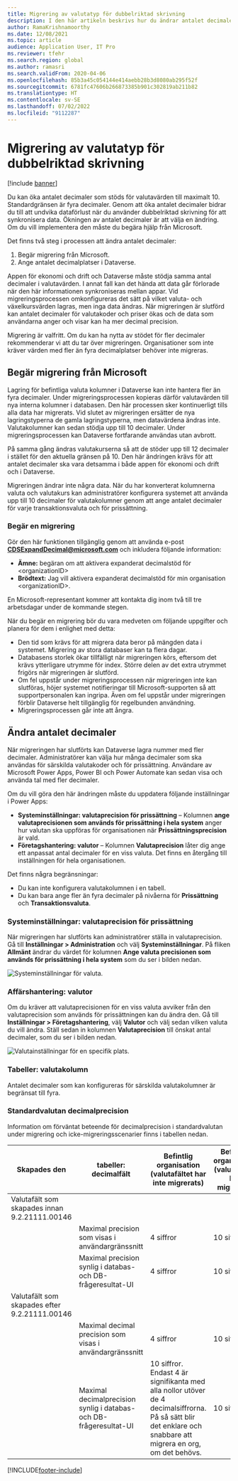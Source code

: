 ```yaml
---
title: Migrering av valutatyp för dubbelriktad skrivning
description: I den här artikeln beskrivs hur du ändrar antalet decimaler som stöds av dubbelriktad skrivning för valuta.
author: RamaKrishnamoorthy
ms.date: 12/08/2021
ms.topic: article
audience: Application User, IT Pro
ms.reviewer: tfehr
ms.search.region: global
ms.author: ramasri
ms.search.validFrom: 2020-04-06
ms.openlocfilehash: 85b3a45c054144e414aebb28b3d8080ab295f52f
ms.sourcegitcommit: 6781fc47606b266873385b901c302819ab211b82
ms.translationtype: HT
ms.contentlocale: sv-SE
ms.lasthandoff: 07/02/2022
ms.locfileid: "9112287"
---
```

# <a name="currency-data-type-migration-for-dual-write"></a>Migrering av valutatyp för dubbelriktad skrivning

[!include [banner](../../includes/banner.md)]



Du kan öka antalet decimaler som stöds för valutavärden till maximalt 10. Standardgränsen är fyra decimaler. Genom att öka antalet decimaler bidrar du till att undvika dataförlust när du använder dubbelriktad skrivning för att synkronisera data. Ökningen av antalet decimaler är att välja en ändring. Om du vill implementera den måste du begära hjälp från Microsoft.

Det finns två steg i processen att ändra antalet decimaler:

1. Begär migrering från Microsoft.
2. Ange antalet decimalplatser i Dataverse.

Appen för ekonomi och drift och Dataverse måste stödja samma antal decimaler i valutavärden. I annat fall kan det hända att data går förlorade när den här informationen synkroniseras mellan appar. Vid migreringsprocessen omkonfigureras det sätt på vilket valuta- och växelkursvärden lagras, men inga data ändras. När migreringen är slutförd kan antalet decimaler för valutakoder och priser ökas och de data som användarna anger och visar kan ha mer decimal precision.

Migrering är valfritt. Om du kan ha nytta av stödet för fler decimaler rekommenderar vi att du tar över migreringen. Organisationer som inte kräver värden med fler än fyra decimalplatser behöver inte migreras.

## <a name="requesting-migration-from-microsoft"></a>Begär migrering från Microsoft

Lagring för befintliga valuta kolumner i Dataverse kan inte hantera fler än fyra decimaler. Under migreringsprocessen kopieras därför valutavärden till nya interna kolumner i databasen. Den här processen sker kontinuerligt tills alla data har migrerats. Vid slutet av migreringen ersätter de nya lagringstyperna de gamla lagringstyperna, men datavärdena ändras inte. Valutakolumner kan sedan stödja upp till 10 decimaler. Under migreringsprocessen kan Dataverse fortfarande användas utan avbrott.

På samma gång ändras valutakurserna så att de stöder upp till 12 decimaler i stället för den aktuella gränsen på 10. Den här ändringen krävs för att antalet decimaler ska vara detsamma i både appen för ekonomi och drift och i Dataverse.

Migreringen ändrar inte några data. När du har konverterat kolumnerna valuta och valutakurs kan administratörer konfigurera systemet att använda upp till 10 decimaler för valutakolumner genom att ange antalet decimaler för varje transaktionsvaluta och för prissättning.

### <a name="request-a-migration"></a>Begär en migrering

Gör den här funktionen tillgänglig genom att använda e-post **CDSExpandDecimal@microsoft.com** och inkludera följande information:

+ **Ämne:** begäran om att aktivera expanderat decimalstöd för \<organizationID\>
+ **Brödtext:** Jag vill aktivera expanderat decimalstöd för min organisation \<organizationID\>.

En Microsoft-representant kommer att kontakta dig inom två till tre arbetsdagar under de kommande stegen.

När du begär en migrering bör du vara medveten om följande uppgifter och planera för dem i enlighet med detta:

+ Den tid som krävs för att migrera data beror på mängden data i systemet. Migrering av stora databaser kan ta flera dagar.
+ Databasens storlek ökar tillfälligt när migreringen körs, eftersom det krävs ytterligare utrymme för index. Större delen av det extra utrymmet frigörs när migreringen är slutförd.
+ Om fel uppstår under migreringsprocessen när migreringen inte kan slutföras, höjer systemet notifieringar till Microsoft-supporten så att supportpersonalen kan ingripa. Även om fel uppstår under migreringen förblir Dataverse helt tillgänglig för regelbunden användning.
+ Migreringsprocessen går inte att ångra.

## <a name="changing-the-number-of-decimal-places"></a>Ändra antalet decimaler

När migreringen har slutförts kan Dataverse lagra nummer med fler decimaler. Administratörer kan välja hur många decimaler som ska användas för särskilda valutakoder och för prissättning. Användare av Microsoft Power Apps, Power BI och Power Automate kan sedan visa och använda tal med fler decimaler.

Om du vill göra den här ändringen måste du uppdatera följande inställningar i Power Apps:

+ **Systeminställningar: valutaprecision för prissättning** – Kolumnen **ange valutaprecisionen som används för prissättning i hela system** anger hur valutan ska uppföras för organisationen när **Prissättningsprecision** är vald.
+ **Företagshantering: valutor** – Kolumnen **Valutaprecision** låter dig ange ett anpassat antal decimaler för en viss valuta. Det finns en återgång till inställningen för hela organisationen.

Det finns några begränsningar:

+ Du kan inte konfigurera valutakolumnen i en tabell.
+ Du kan bara ange fler än fyra decimaler på nivåerna för **Prissättning** och **Transaktionsvaluta**.

### <a name="system-settings-currency-precision-for-pricing"></a>Systeminställningar: valutaprecision för prissättning

När migreringen har slutförts kan administratörer ställa in valutaprecision. Gå till **Inställningar \> Administration** och välj **Systeminställningar**. På fliken **Allmänt** ändrar du värdet för kolumnen **Ange valuta precisionen som används för prissättning i hela system** som du ser i bilden nedan.

![Systeminställningar för valuta.](media/currency-system-settings.png)

### <a name="business-management-currencies"></a>Affärshantering: valutor

Om du kräver att valutaprecisionen för en viss valuta avviker från den valutaprecision som används för prissättningen kan du ändra den. Gå till **Inställningar \> Företagshantering**, välj **Valutor** och välj sedan vilken valuta du vill ändra. Ställ sedan in kolumnen **Valutaprecision** till önskat antal decimaler, som du ser i bilden nedan.

![Valutainställningar för en specifik plats.](media/specific-currency.png)

### <a name="tables-currency-column"></a>Tabeller: valutakolumn

Antalet decimaler som kan konfigureras för särskilda valutakolumner är begränsat till fyra.

### <a name="default-currency-decimal-precision"></a>Standardvalutan decimalprecision
Information om förväntat beteende för decimalprecision i standardvalutan under migrering och icke-migreringsscenarier finns i tabellen nedan. 

| Skapades den  | tabeller: decimalfält    | Befintlig organisation (valutafältet har inte migrerats) | Befintlig organisation (valutafältet har migrerats) | Ny org skapad post build 9.2.21062.00134 |
|---------------------------------------------------------|-------------------------------------------------------------------|-----------------------------------------------------------------------------------------------------------------------------------------------------------------------------|-------------------------------------------------|------------------------------------------------|
| Valutafält som skapades innan 9.2.21111.00146  |     |  |       |
|    | Maximal precision som visas i användargränssnitt   | 4 siffror    | 10 siffror    | Inte tillämpligt    |
| | Maximal precision synlig i databas- och DB-frågeresultat-UI         | 4 siffror   | 10 siffror   | Inte tillämpligt    |
| Valutafält som skapades efter 9.2.21111.00146 |    |  |     |   |
|   | Maximal decimal precision som visas i användargränssnitt     | 4 siffror   | 10 siffror   | 10 siffror     |
|          | Maximal decimalprecision synlig i databas- och DB-frågeresultat-UI | 10 siffror. Endast 4 är signifikanta med alla nollor utöver de 4 decimalsiffrorna. På så sätt blir det enklare och snabbare att migrera en org, om det behövs. | 10 siffror      | 10 siffror     |

[!INCLUDE[footer-include](../../../../includes/footer-banner.md)]

